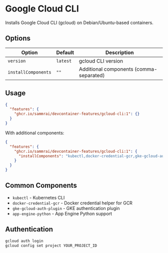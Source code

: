 # Google Cloud CLI

Installs Google Cloud CLI (gcloud) on Debian/Ubuntu-based containers.

## Options

| Option | Default | Description |
|--------|---------|-------------|
| `version` | `latest` | gcloud CLI version |
| `installComponents` | `""` | Additional components (comma-separated) |

## Usage

```json
{
  "features": {
    "ghcr.io/sammrai/devcontainer-features/gcloud-cli:1": {}
  }
}
```

With additional components:

```json
{
  "features": {
    "ghcr.io/sammrai/devcontainer-features/gcloud-cli:1": {
      "installComponents": "kubectl,docker-credential-gcr,gke-gcloud-auth-plugin"
    }
  }
}
```

## Common Components

- `kubectl` - Kubernetes CLI
- `docker-credential-gcr` - Docker credential helper for GCR
- `gke-gcloud-auth-plugin` - GKE authentication plugin
- `app-engine-python` - App Engine Python support

## Authentication

```bash
gcloud auth login
gcloud config set project YOUR_PROJECT_ID
```
